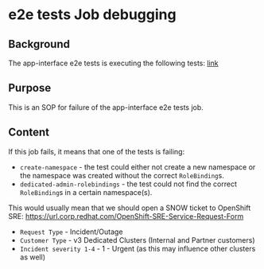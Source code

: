 # e2e tests Job debugging

## Background

The app-interface e2e tests is executing the following tests: [link](/e2e_tests.sh#L45)

## Purpose

This is an SOP for failure of the app-interface e2e tests job.

## Content

If this job fails, it means that one of the tests is failing:

- `create-namespace` - the test could either not create a new namespace or the namespace was created without the correct `RoleBinding`s.
- `dedicated-admin-rolebindings` - the test could not find the correct `RoleBinding`s in a certain namespace(s).

This would usually mean that we should open a SNOW ticket to OpenShift SRE:
https://url.corp.redhat.com/OpenShift-SRE-Service-Request-Form

* `Request Type` - Incident/Outage
* `Customer Type` - v3 Dedicated Clusters (Internal and Partner customers)
* `Incident severity 1-4` - 1 - Urgent (as this may influence other clusters as well)
